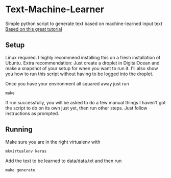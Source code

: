 # Text-Machine-Learner
Simple python script to generate text based on machine-learned input text
[Based on this great tutorial](https://chunml.github.io/ChunML.github.io/tutorial/Setting-Up-Python-Environment-For-Computer-Vision-And-Machine-Learning/)

## Setup
Linux required. I highly recommend installing this on a fresh installation of Ubuntu.
Extra recommendation: Just create a droplet in DigitalOcean and make a snapshot of your setup for when you want to run it.
I'll also show you how to run this script without having to be logged into the droplet.

Once you have your environment all squared away just run

    make

If run successfully, you will be asked to do a few manual things I haven't got the script to do on its own just yet, then run other steps. Just follow instructions as prompted.

## Running

Make sure you are in the right virtualenv with

    mkvirtualenv keras

Add the text to be learned to data/data.txt and then run

    make generate
